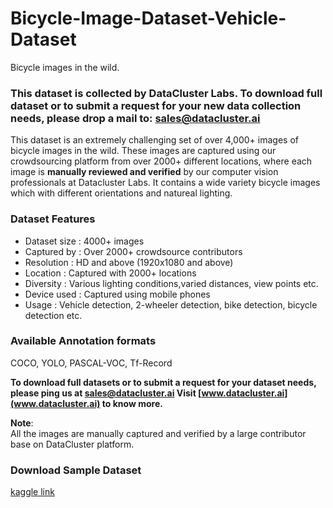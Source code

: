# Bicycle-Image-Dataset-Vehicle-Dataset
Bicycle images in the wild.
### **This dataset is collected by DataCluster Labs. To download full dataset or to submit a request for your new data collection needs, please drop a mail to:&nbsp;[sales@datacluster.ai](mailto:sales@datacluster.ai)**

This dataset is an extremely challenging set of over 4,000+ images of bicycle images in the wild. These images are captured using our crowdsourcing platform from over 2000+ different locations, where each image is **manually reviewed and verified** by our computer vision professionals at Datacluster Labs. It contains a wide variety bicycle images which with different orientations and natureal lighting.

### **Dataset Features**

- Dataset size : 4000+ images
- Captured by  : Over 2000+ crowdsource contributors
- Resolution   : HD and above (1920x1080 and above)
- Location     : Captured with 2000+ locations 
- Diversity    : Various lighting conditions,varied distances, view points etc.
- Device used  : Captured using mobile phones 
- Usage 	   : Vehicle detection, 2-wheeler detection, bike detection, bicycle detection etc.

### Available Annotation formats

COCO, YOLO, PASCAL-VOC, Tf-Record

**To download full datasets or to submit a request for your dataset needs, please ping us at [sales@datacluster.ai](sales@datacluster.ai) Visit [www.datacluster.ai](www.datacluster.ai) to know more.**  

**Note**:  
All the images are manually captured and verified by a large contributor base on DataCluster platform.  


### **Download Sample Dataset**  
[kaggle link](https://www.kaggle.com/datasets/dataclusterlabs/bicycle-image-dataset-vehicle-dataset)

